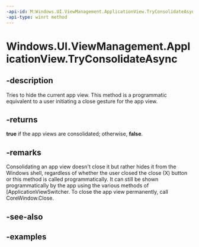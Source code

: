 ```yaml
---
-api-id: M:Windows.UI.ViewManagement.ApplicationView.TryConsolidateAsync
-api-type: winrt method
---
```


<!-- Method syntax.
public IAsyncOperation<bool> ApplicationView.TryConsolidateAsync()
-->

# Windows.UI.ViewManagement.ApplicationView.TryConsolidateAsync


## -description

Tries to hide the current app view. This method is a programmatic equivalent to a user initiating a close gesture for the app view.

## -returns

**true** if the app views are consolidated; otherwise, **false**.

## -remarks
Consolidating an app view doesn't close it but rather hides it from the Windows shell, regardless of whether the user closed the close (X) button or this method is called programmatically. 
It can still be shown programmatically by the app using the various methods of [ApplicationViewSwitcher. To close the app view permanently, call CoreWindow.Close.

## -see-also

## -examples

